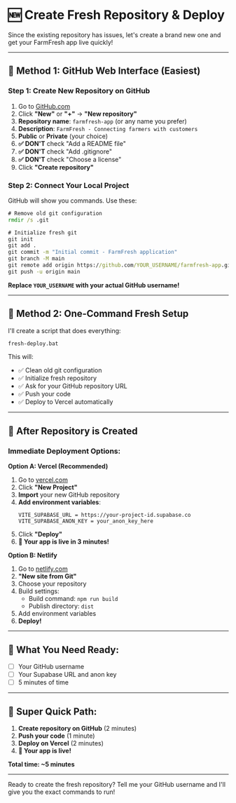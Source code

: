 # 🆕 Create Fresh Repository & Deploy

Since the existing repository has issues, let's create a brand new one and get your FarmFresh app live quickly!

---

## 🎯 Method 1: GitHub Web Interface (Easiest)

### Step 1: Create New Repository on GitHub
1. Go to [GitHub.com](https://github.com)
2. Click **"New"** or **"+"** → **"New repository"**
3. **Repository name**: `farmfresh-app` (or any name you prefer)
4. **Description**: `FarmFresh - Connecting farmers with customers`
5. **Public** or **Private** (your choice)
6. **✅ DON'T** check "Add a README file"
7. **✅ DON'T** check "Add .gitignore"
8. **✅ DON'T** check "Choose a license"
9. Click **"Create repository"**

### Step 2: Connect Your Local Project
GitHub will show you commands. Use these:

```cmd
# Remove old git configuration
rmdir /s .git

# Initialize fresh git
git init
git add .
git commit -m "Initial commit - FarmFresh application"
git branch -M main
git remote add origin https://github.com/YOUR_USERNAME/farmfresh-app.git
git push -u origin main
```

**Replace `YOUR_USERNAME` with your actual GitHub username!**

---

## 🎯 Method 2: One-Command Fresh Setup

I'll create a script that does everything:

```cmd
fresh-deploy.bat
```

This will:
- ✅ Clean old git configuration
- ✅ Initialize fresh repository
- ✅ Ask for your GitHub repository URL
- ✅ Push your code
- ✅ Deploy to Vercel automatically

---

## 🚀 After Repository is Created

### Immediate Deployment Options:

**Option A: Vercel (Recommended)**
1. Go to [vercel.com](https://vercel.com)
2. Click **"New Project"**
3. **Import** your new GitHub repository
4. **Add environment variables**:
   ```
   VITE_SUPABASE_URL = https://your-project-id.supabase.co
   VITE_SUPABASE_ANON_KEY = your_anon_key_here
   ```
5. Click **"Deploy"**
6. **🎉 Your app is live in 3 minutes!**

**Option B: Netlify**
1. Go to [netlify.com](https://netlify.com)
2. **"New site from Git"**
3. Choose your repository
4. Build settings:
   - Build command: `npm run build`
   - Publish directory: `dist`
5. Add environment variables
6. **Deploy!**

---

## 📝 What You Need Ready:

- [ ] Your GitHub username
- [ ] Your Supabase URL and anon key
- [ ] 5 minutes of time

---

## 🎯 Super Quick Path:

1. **Create repository on GitHub** (2 minutes)
2. **Push your code** (1 minute)  
3. **Deploy on Vercel** (2 minutes)
4. **🎉 Your app is live!**

**Total time: ~5 minutes**

---

Ready to create the fresh repository? Tell me your GitHub username and I'll give you the exact commands to run!